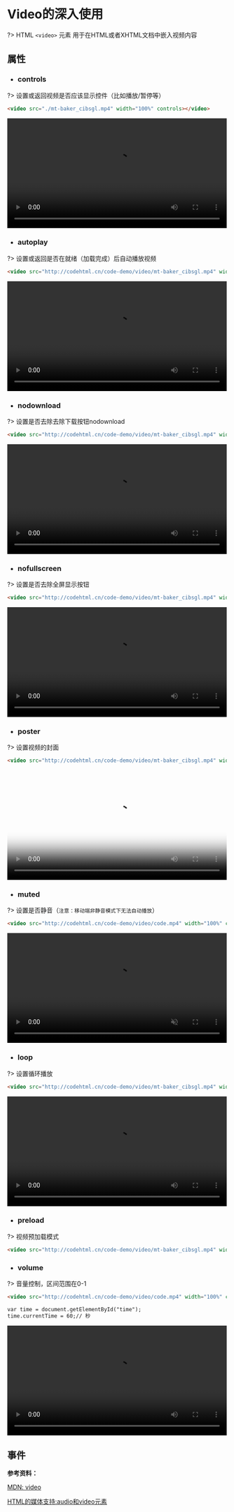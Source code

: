 # Video的深入使用

?> HTML `<video>` 元素 用于在HTML或者XHTML文档中嵌入视频内容

## 属性

- ### **controls**

?> 设置或返回视频是否应该显示控件（比如播放/暂停等）

```html
<video src="./mt-baker_cibsgl.mp4" width="100%" controls></video>
```

<video src="http://codehtml.cn/code-demo/video/mt-baker_cibsgl.mp4" width="100%" controls></video>

- ### **autoplay**

?> 设置或返回是否在就绪（加载完成）后自动播放视频

```html
<video src="http://codehtml.cn/code-demo/video/mt-baker_cibsgl.mp4" width="100%" controls autoplay></video>
```

<video src="http://codehtml.cn/code-demo/video/mt-baker_cibsgl.mp4" width="100%" controls autoplay></video>

- ### nodownload

?> 设置是否去除去除下载按钮nodownload

```html
<video src="http://codehtml.cn/code-demo/video/mt-baker_cibsgl.mp4" width="100%" controls controlslist="nodownload"></video>
```

<video src="http://codehtml.cn/code-demo/video/mt-baker_cibsgl.mp4" width="100%" controls controlslist="nodownload"></video>

- ### nofullscreen

?> 设置是否去除全屏显示按钮

```html
<video src="http://codehtml.cn/code-demo/video/mt-baker_cibsgl.mp4" width="100%" controls controlslist="nodownload nofullscreen"></video>
```

<video src="http://codehtml.cn/code-demo/video/mt-baker_cibsgl.mp4" width="100%" controls controlslist="nodownload nofullscreen"></video>

- ### poster

?> 设置视频的封面

```html
<video src="http://codehtml.cn/code-demo/video/mt-baker_cibsgl.mp4" width="100%" controls poster="https://timgsa.baidu.com/timg?image&quality=80&size=b9999_10000&sec=1526349212159&di=d6e00c2a2102cac0b50e0e622aa02618&imgtype=0&src=http%3A%2F%2Fimg5.duitang.com%2Fuploads%2Fitem%2F201411%2F06%2F20141106104720_WHEe2.jpeg"></video>
```

<video src="http://codehtml.cn/code-demo/video/mt-baker_cibsgl.mp4" width="100%" controls poster="https://timgsa.baidu.com/timg?image&quality=80&size=b9999_10000&sec=1526349212159&di=d6e00c2a2102cac0b50e0e622aa02618&imgtype=0&src=http%3A%2F%2Fimg5.duitang.com%2Fuploads%2Fitem%2F201411%2F06%2F20141106104720_WHEe2.jpeg"></video>

- ### muted

?> 设置是否静音（`注意：移动端非静音模式下无法自动播放`）

```html
<video src="http://codehtml.cn/code-demo/video/code.mp4" width="100%" controls muted></video>
```

<video src="http://codehtml.cn/code-demo/video/code.mp4" width="100%" controls muted></video>

- ### loop

?> 设置循环播放

```html
<video src="http://codehtml.cn/code-demo/video/mt-baker_cibsgl.mp4" width="100%" controls loop></video>
```

<video src="http://codehtml.cn/code-demo/video/mt-baker_cibsgl.mp4" width="100%" controls loop></video>

- ### preload

?> 视频预加载模式

```html
<video src="http://codehtml.cn/code-demo/video/mt-baker_cibsgl.mp4" width="100%" controls preload></video>
```

- ### volume

?> 音量控制，区间范围在0-1

```html
<video src="http://codehtml.cn/code-demo/video/code.mp4" width="100%" controls id="volume"></video>

var time = document.getElementById("time");
time.currentTime = 60;// 秒
```

<video src="http://codehtml.cn/code-demo/video/code.mp4" width="100%" controls id="volume"></video>
<script type="text/javascript">
  var volume = document.getElementById("volume");
  volume.volume = 0.5;
</script>

## 事件


**参考资料：**

[MDN: video](https://developer.mozilla.org/zh-CN/docs/Web/HTML/Element/video)

[HTML的媒体支持:audio和video元素](https://developer.mozilla.org/zh-CN/docs/Web/HTML/Supported_media_formats)

